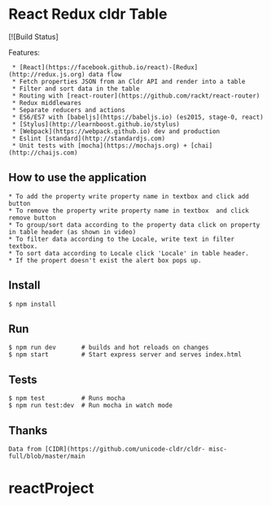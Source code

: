 # React Redux cldr Table

[![Build Status]


Features:

     * [React](https://facebook.github.io/react)-[Redux](http://redux.js.org) data flow
     * Fetch properties JSON from an Cldr API and render into a table
     * Filter and sort data in the table
     * Routing with [react-router](https://github.com/rackt/react-router)
     * Redux middlewares
     * Separate reducers and actions
     * ES6/ES7 with [babeljs](https://babeljs.io) (es2015, stage-0, react)
     * [Stylus](http://learnboost.github.io/stylus)
     * [Webpack](https://webpack.github.io) dev and production
     * Eslint [standard](http://standardjs.com)
     * Unit tests with [mocha](https://mochajs.org) + [chai](http://chaijs.com)
 
## How to use the application

    * To add the property write property name in textbox and click add button
    * To remove the property write property name in textbox  and click remove button
    * To group/sort data according to the property data click on property in table header (as shown in video)
    * To filter data according to the Locale, write text in filter textbox.
    * To sort data according to Locale click 'Locale' in table header.
    * If the propert doesn't exist the alert box pops up. 

## Install

    $ npm install
    

## Run 

    $ npm run dev       # builds and hot reloads on changes
    $ npm start         # Start express server and serves index.html

## Tests

    $ npm test          # Runs mocha
    $ npm run test:dev  # Run mocha in watch mode

## Thanks

    Data from [CIDR](https://github.com/unicode-cldr/cldr- misc-full/blob/master/main




# reactProject
